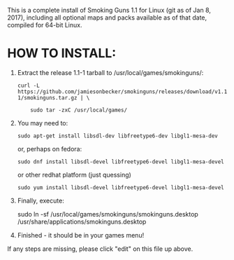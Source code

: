 This is a complete install of Smoking Guns 1.1 for Linux (git as of Jan 8, 2017),
including all optional maps and packs available as of that date, compiled for 64-bit Linux.

HOW TO INSTALL:
===============

 1. Extract the release 1.1-1 tarball to /usr/local/games/smokinguns/:

        curl -L https://github.com/jamiesonbecker/smokinguns/releases/download/v1.1-1/smokinguns.tar.gz | \

            sudo tar -zxC /usr/local/games/


 2. You may need to:

        sudo apt-get install libsdl-dev libfreetype6-dev libgl1-mesa-dev

    or, perhaps on fedora:

        sudo dnf install libsdl-devel libfreetype6-devel libgl1-mesa-devel

    or other  redhat platform (just quessing)

        sudo yum install libsdl-devel libfreetype6-devel libgl1-mesa-devel

 3. Finally, execute:

    sudo ln -sf /usr/local/games/smokinguns/smokinguns.desktop /usr/share/applications/smokinguns.desktop

 4. Finished - it should be in your games menu!


If any steps are missing, please click "edit" on this file up above.
